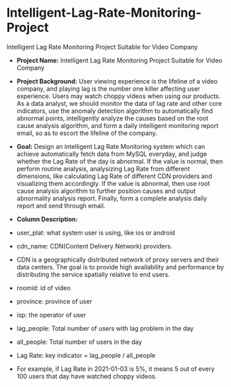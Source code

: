 # Intelligent-Lag-Rate-Monitoring-Project
Intelligent Lag Rate Monitoring Project Suitable for Video Company



* **Project Name:** Intelligent Lag Rate Monitoring Project Suitable for Video Company



* **Project Background:** User viewing experience is the lifeline of a video company, and playing lag is the number one killer affecting user experience. Users may watch choppy videos when using our products. As a data analyst, we should monitor the data of lag rate and other core indicators, use the anomaly detection algorithm to automatically find abnormal points, intelligently analyze the causes based on the root cause analysis algorithm, and form a daily intelligent monitoring report email, so as to escort the lifeline of the company.




* **Goal:** Design an intelligent Lag Rate Monitoring system which can achieve automatically fetch data from MySQL everyday, and judge whether the Lag Rate of the day is abnormal. If the value is normal, then perform routine analysis, analysizing Lag Rate from different dimensions, like calculating Lag Rate of different CDN providers and visualizing them accordingly. If the value is abnormal, then use root cause analysis algorithm to further position causes and output abnormality analysis report. Finally, form a complete analysis daily report and send through email.




* **Column Description:** 
* user_plat: what system user is using, like ios or android
* cdn_name: CDN(Content Delivery Network) providers.
* CDN is a geographically distributed network of proxy servers and their data centers. The goal is to provide high availability and performance by distributing the service spatially relative to end users.
* roomid: id of video
* province: province of user
* isp: the operator of user
* lag_people: Total number of users with lag problem in the day
* all_people: Total number of users in the day

* Lag Rate: key indicator = lag_people / all_people 
* For example, if Lag Rate in 2021-01-03 is 5%, it means 5 out of every 100 users that day have watched choppy videos.
